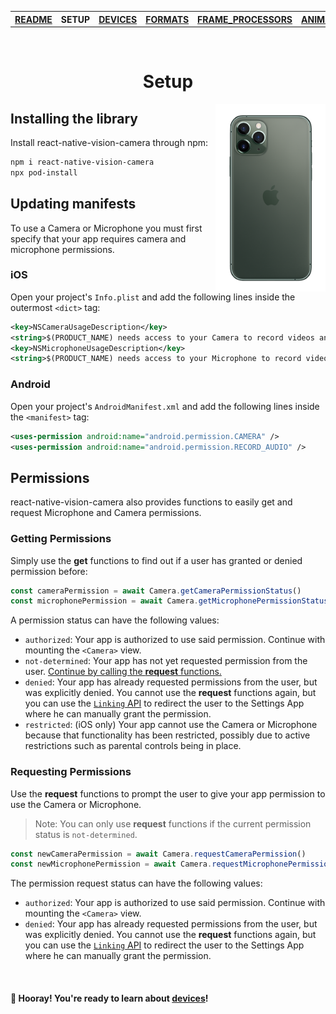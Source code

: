 <table>
<tr>
<th><a href="../README.md">README</a></th>
<th>SETUP</th>
<th><a href="./DEVICES.md">DEVICES</a></th>
<th><a href="./FORMATS.md">FORMATS</a></th>
<th><a href="./FRAME_PROCESSORS.md">FRAME_PROCESSORS</a></th>
<th><a href="./ANIMATED.md">ANIMATED</a></th>
<th><a href="./ERRORS.md">ERRORS</a></th>
</tr>
</table>

<br/>

<h1 align="center">Setup</h1>

<div>
  <img align="right" width="35%" src="../img/11_back.png">
</div>

## Installing the library

Install react-native-vision-camera through npm:

```sh
npm i react-native-vision-camera
npx pod-install
```

## Updating manifests

To use a Camera or Microphone you must first specify that your app requires camera and microphone permissions.

### iOS

Open your project's `Info.plist` and add the following lines inside the outermost `<dict>` tag:

```xml
<key>NSCameraUsageDescription</key>
<string>$(PRODUCT_NAME) needs access to your Camera to record videos and capture photos.</string>
<key>NSMicrophoneUsageDescription</key>
<string>$(PRODUCT_NAME) needs access to your Microphone to record videos with audio.</string>
```

### Android

Open your project's `AndroidManifest.xml` and add the following lines inside the `<manifest>` tag:

```xml
<uses-permission android:name="android.permission.CAMERA" />
<uses-permission android:name="android.permission.RECORD_AUDIO" />
```

## Permissions

react-native-vision-camera also provides functions to easily get and request Microphone and Camera permissions.

### Getting Permissions

Simply use the **get** functions to find out if a user has granted or denied permission before:

```ts
const cameraPermission = await Camera.getCameraPermissionStatus()
const microphonePermission = await Camera.getMicrophonePermissionStatus()
```

A permission status can have the following values:

* `authorized`: Your app is authorized to use said permission. Continue with mounting the `<Camera>` view.
* `not-determined`: Your app has not yet requested permission from the user. [Continue by calling the **request** functions.](#requesting-permissions)
* `denied`: Your app has already requested permissions from the user, but was explicitly denied. You cannot use the **request** functions again, but you can use the [`Linking` API](https://reactnative.dev/docs/linking#opensettings) to redirect the user to the Settings App where he can manually grant the permission.
* `restricted`: (iOS only) Your app cannot use the Camera or Microphone because that functionality has been restricted, possibly due to active restrictions such as parental controls being in place.

### Requesting Permissions

Use the **request** functions to prompt the user to give your app permission to use the Camera or Microphone.

> Note: You can only use **request** functions if the current permission status is `not-determined`.

```ts
const newCameraPermission = await Camera.requestCameraPermission()
const newMicrophonePermission = await Camera.requestMicrophonePermission()
```

The permission request status can have the following values:

* `authorized`: Your app is authorized to use said permission. Continue with mounting the `<Camera>` view.
* `denied`: Your app has already requested permissions from the user, but was explicitly denied. You cannot use the **request** functions again, but you can use the [`Linking` API](https://reactnative.dev/docs/linking#opensettings) to redirect the user to the Settings App where he can manually grant the permission.

<br />

#### 🎉 Hooray! You're ready to learn about [devices](./DEVICES.md)!

